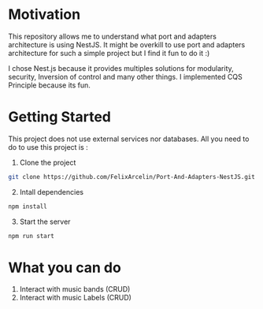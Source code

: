 # Motivation

This repository allows me to understand what port and adapters architecture is using NestJS. It might be overkill to use port and adapters architecture for such a simple project but I find it fun to do it :)

I chose Nest.js because it provides multiples solutions for modularity, security, Inversion of control and many other things. I implemented CQS Principle because its fun.

# Getting Started
This project does not use external services nor databases. All you need to do to use this project is : 
1. Clone the project
```bash
git clone https://github.com/FelixArcelin/Port-And-Adapters-NestJS.git
```
2. Intall dependencies
```bash
npm install
```
3. Start the server
```bash
npm run start
```

# What you can do

1. Interact with music bands (CRUD)
1. Interact with music Labels (CRUD)